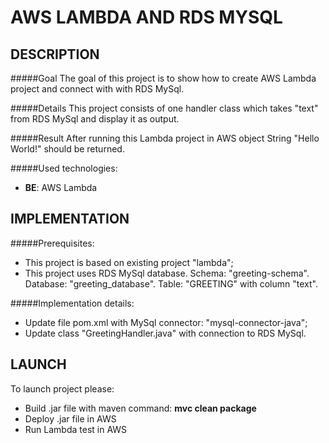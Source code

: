AWS LAMBDA AND RDS MYSQL
========================


DESCRIPTION
-----------

#####Goal
The goal of this project is to show how to create AWS Lambda project and connect with with RDS MySql.

#####Details
This project consists of one handler class which takes "text" from RDS MySql and display it as output. 

#####Result 
After running this Lambda project in AWS object String "Hello World!" should be returned.

#####Used technologies:
* **BE**: AWS Lambda


IMPLEMENTATION
-----------

#####Prerequisites:
* This project is based on existing project "lambda";
* This project uses RDS MySql database. Schema: "greeting-schema". Database: "greeting_database". Table: "GREETING" with column "text". 

#####Implementation details:
* Update file pom.xml with MySql connector: "mysql-connector-java";
* Update class "GreetingHandler.java" with connection to RDS MySql.
  

LAUNCH
------

To launch project please: 
* Build .jar file with maven command: **mvc clean package**
* Deploy .jar file in AWS
* Run Lambda test in AWS